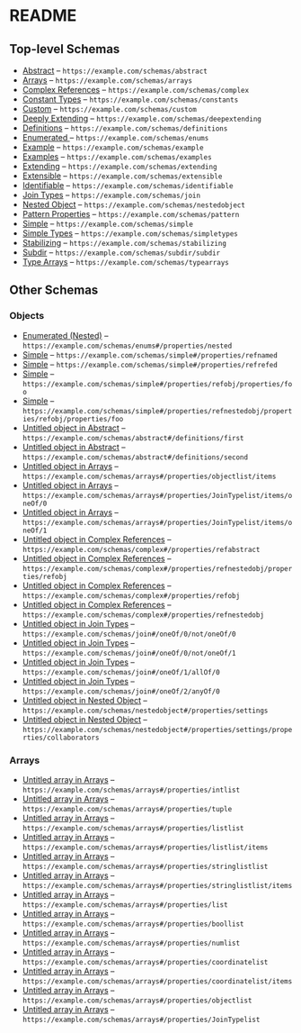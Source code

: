 # README

## Top-level Schemas

-   [Abstract](./abstract.md "This is an abstract schema") – `https://example.com/schemas/abstract`
-   [Arrays](./arrays.md "This is an example schema with examples for multiple array types and their constraints") – `https://example.com/schemas/arrays`
-   [Complex References](./complex.md "This is an example schema that uses types defined in other schemas") – `https://example.com/schemas/complex`
-   [Constant Types](./constants.md "This is an example schema with examples for properties with constant values") – `https://example.com/schemas/constants`
-   [Custom](./custom.md "This is an extensible schema") – `https://example.com/schemas/custom`
-   [Deeply Extending](./deepextending.md "This is an extending schema") – `https://example.com/schemas/deepextending`
-   [Definitions](./definitions.md "This is an example of using a definitions object within a schema") – `https://example.com/schemas/definitions`
-   [Enumerated ](./enums.md "This is an example schema with examples for properties with enum values") – `https://example.com/schemas/enums`
-   [Example](./example.md "This is an example schema with examples") – `https://example.com/schemas/example`
-   [Examples](./examples.md "This is an example schema with multiple examples") – `https://example.com/schemas/examples`
-   [Extending](./extending.md "This is an extending schema") – `https://example.com/schemas/extending`
-   [Extensible](./extensible.md "This is an extensible schema") – `https://example.com/schemas/extensible`
-   [Identifiable](./identifiable.md "This is a very simple example of a JSON schema") – `https://example.com/schemas/identifiable`
-   [Join Types](./join.md "This is an example of a JSON schema with only a join type key") – `https://example.com/schemas/join`
-   [Nested Object](./nestedobj.md) – `https://example.com/schemas/nestedobject`
-   [Pattern Properties](./pattern.md "This is an example of a JSON schema with only a patternProperties key") – `https://example.com/schemas/pattern`
-   [Simple](./simple.md "This is a very simple example of a JSON schema") – `https://example.com/schemas/simple`
-   [Simple Types](./simpletypes.md "This is an example schema with examples for multiple types and their constraints") – `https://example.com/schemas/simpletypes`
-   [Stabilizing](./stabilizing.md "This is a schema which is currently in the stabilizing status") – `https://example.com/schemas/stabilizing`
-   [Subdir](./subdir.md "A schema in a sub directory") – `https://example.com/schemas/subdir/subdir`
-   [Type Arrays](./typearrays.md "This schema test type arrays and nullable types") – `https://example.com/schemas/typearrays`

## Other Schemas

### Objects

-   [Enumerated (Nested)](./enums-properties-enumerated-nested.md "This is an example schema with examples for properties of nested objects with enum values") – `https://example.com/schemas/enums#/properties/nested`
-   [Simple](./complex-properties-simple.md "This is a very simple example of a JSON schema") – `https://example.com/schemas/simple#/properties/refnamed`
-   [Simple](./complex-properties-simple-1.md "This is a very simple example of a JSON schema") – `https://example.com/schemas/simple#/properties/refrefed`
-   [Simple](./complex-properties-refobj-properties-simple.md "This is a very simple example of a JSON schema") – `https://example.com/schemas/simple#/properties/refobj/properties/foo`
-   [Simple](./complex-properties-refnestedobj-properties-refobj-properties-simple.md "This is a very simple example of a JSON schema") – `https://example.com/schemas/simple#/properties/refnestedobj/properties/refobj/properties/foo`
-   [Untitled object in Abstract](./abstract-definitions-first.md) – `https://example.com/schemas/abstract#/definitions/first`
-   [Untitled object in Abstract](./abstract-definitions-second.md) – `https://example.com/schemas/abstract#/definitions/second`
-   [Untitled object in Arrays](./arrays-properties-objectlist-items.md) – `https://example.com/schemas/arrays#/properties/objectlist/items`
-   [Untitled object in Arrays](./arrays-properties-jointypelist-items-oneof-0.md "A simple string") – `https://example.com/schemas/arrays#/properties/JoinTypelist/items/oneOf/0`
-   [Untitled object in Arrays](./arrays-properties-jointypelist-items-oneof-1.md "Another simple string") – `https://example.com/schemas/arrays#/properties/JoinTypelist/items/oneOf/1`
-   [Untitled object in Complex References](./complex-properties-refabstract.md) – `https://example.com/schemas/complex#/properties/refabstract`
-   [Untitled object in Complex References](./complex-properties-refnestedobj-properties-refobj.md) – `https://example.com/schemas/complex#/properties/refnestedobj/properties/refobj`
-   [Untitled object in Complex References](./complex-properties-refobj.md) – `https://example.com/schemas/complex#/properties/refobj`
-   [Untitled object in Complex References](./complex-properties-refnestedobj.md) – `https://example.com/schemas/complex#/properties/refnestedobj`
-   [Untitled object in Join Types](./join-oneof-0-not-oneof-0.md "A simple string") – `https://example.com/schemas/join#/oneOf/0/not/oneOf/0`
-   [Untitled object in Join Types](./join-oneof-0-not-oneof-1.md "Another simple string") – `https://example.com/schemas/join#/oneOf/0/not/oneOf/1`
-   [Untitled object in Join Types](./join-oneof-1-allof-0.md "A simple string") – `https://example.com/schemas/join#/oneOf/1/allOf/0`
-   [Untitled object in Join Types](./join-oneof-2-anyof-0.md "Another simple string") – `https://example.com/schemas/join#/oneOf/2/anyOf/0`
-   [Untitled object in Nested Object](./nestedobj-properties-settings.md "settings") – `https://example.com/schemas/nestedobject#/properties/settings`
-   [Untitled object in Nested Object](./nestedobj-properties-settings-properties-collaborators.md "collaborators") – `https://example.com/schemas/nestedobject#/properties/settings/properties/collaborators`

### Arrays

-   [Untitled array in Arrays](./arrays-properties-intlist.md "This is an array") – `https://example.com/schemas/arrays#/properties/intlist`
-   [Untitled array in Arrays](./arrays-properties-tuple.md "This is an array of two values, one positive, one negative") – `https://example.com/schemas/arrays#/properties/tuple`
-   [Untitled array in Arrays](./arrays-properties-listlist.md "This is an array of arrays") – `https://example.com/schemas/arrays#/properties/listlist`
-   [Untitled array in Arrays](./arrays-properties-listlist-items.md) – `https://example.com/schemas/arrays#/properties/listlist/items`
-   [Untitled array in Arrays](./arrays-properties-stringlistlist.md "This is an array of arrays of strings") – `https://example.com/schemas/arrays#/properties/stringlistlist`
-   [Untitled array in Arrays](./arrays-properties-stringlistlist-items.md) – `https://example.com/schemas/arrays#/properties/stringlistlist/items`
-   [Untitled array in Arrays](./arrays-properties-list.md "This is an array") – `https://example.com/schemas/arrays#/properties/list`
-   [Untitled array in Arrays](./arrays-properties-boollist.md "This is an array") – `https://example.com/schemas/arrays#/properties/boollist`
-   [Untitled array in Arrays](./arrays-properties-numlist.md "This is an array") – `https://example.com/schemas/arrays#/properties/numlist`
-   [Untitled array in Arrays](./arrays-properties-coordinatelist.md "This is an array of coordinates in three-dimensional space") – `https://example.com/schemas/arrays#/properties/coordinatelist`
-   [Untitled array in Arrays](./arrays-properties-coordinatelist-items.md "A coordinate, specified by x, y, and z values") – `https://example.com/schemas/arrays#/properties/coordinatelist/items`
-   [Untitled array in Arrays](./arrays-properties-objectlist.md "An array of simple objects") – `https://example.com/schemas/arrays#/properties/objectlist`
-   [Untitled array in Arrays](./arrays-properties-jointypelist.md "An array of simple objects") – `https://example.com/schemas/arrays#/properties/JoinTypelist`
